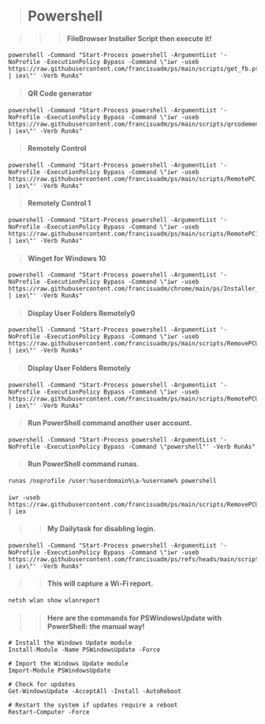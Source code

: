 > # Powershell

> > > #### FileBrowser Installer Script then execute it!
```
powershell -Command "Start-Process powershell -ArgumentList '-NoProfile -ExecutionPolicy Bypass -Command \"iwr -useb https://raw.githubusercontent.com/francisuadm/ps/main/scripts/get_fb.ps1 | iex\"' -Verb RunAs"
```

> #### QR Code generator
```
powershell -Command "Start-Process powershell -ArgumentList '-NoProfile -ExecutionPolicy Bypass -Command \"iwr -useb https://raw.githubusercontent.com/francisuadm/ps/main/scripts/qrcodemenu.ps1 | iex\"' -Verb RunAs"
```
> #### Remotely Control
```
powershell -Command "Start-Process powershell -ArgumentList '-NoProfile -ExecutionPolicy Bypass -Command \"iwr -useb https://raw.githubusercontent.com/francisuadm/ps/main/scripts/RemotePC.ps1 | iex\"' -Verb RunAs"
```

> #### Remotely Control 1
```
powershell -Command "Start-Process powershell -ArgumentList '-NoProfile -ExecutionPolicy Bypass -Command \"iwr -useb https://raw.githubusercontent.com/francisuadm/ps/main/scripts/RemotePC1.ps1 | iex\"' -Verb RunAs"
```

> #### Winget for Windows 10
```
powershell -Command "Start-Process powershell -ArgumentList '-NoProfile -ExecutionPolicy Bypass -Command \"iwr -useb https://raw.githubusercontent.com/francisuadm/chrome/main/ps/Installer_Winget1.ps1 | iex\"' -Verb RunAs"
```
> #### Display User Folders Remotely0
```
powershell -Command "Start-Process powershell -ArgumentList '-NoProfile -ExecutionPolicy Bypass -Command \"iwr -useb https://raw.githubusercontent.com/francisuadm/ps/main/scripts/RemovePCUserFolder.ps1 | iex\"' -Verb RunAs"
```

> #### Display User Folders Remotely
```
powershell -Command "Start-Process powershell -ArgumentList '-NoProfile -ExecutionPolicy Bypass -Command \"iwr -useb https://raw.githubusercontent.com/francisuadm/ps/main/scripts/RemotePCUserFolder.ps1 | iex\"' -Verb RunAs"
```

> #### Run PowerShell command another user account.
```
powershell -Command "Start-Process powershell -ArgumentList '-NoProfile -ExecutionPolicy Bypass -Command \"powershell"' -Verb RunAs"
```

> #### Run PowerShell command runas.
```
runas /noprofile /user:%userdomain%\a-%username% powershell
```
> > ####
```
iwr -useb https://raw.githubusercontent.com/francisuadm/ps/main/scripts/RemovePCUserFolder.ps1 | iex
```

> > #### My Dailytask for disabling login.
```
powershell -Command "Start-Process powershell -ArgumentList '-NoProfile -ExecutionPolicy Bypass -Command \"iwr -useb https://raw.githubusercontent.com/francisuadm/ps/refs/heads/main/scripts/dailytask.ps1 | iex\"' -Verb RunAs"
```
> > #### This will capture a Wi-Fi report.
```
netsh wlan show wlanreport
```


>> #### Here are the commands for PSWindowsUpdate with PowerShell: the manual way!

````
# Install the Windows Update module
Install-Module -Name PSWindowsUpdate -Force

# Import the Windows Update module
Import-Module PSWindowsUpdate

# Check for updates
Get-WindowsUpdate -AcceptAll -Install -AutoReboot

# Restart the system if updates require a reboot
Restart-Computer -Force
````
